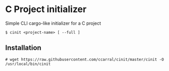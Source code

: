 # C Project initializer 

Simple CLI cargo-like initializer for a C project

```shell
$ cinit <project-name> [ --full ]
```

## Installation

```shell
# wget https://raw.githubusercontent.com/ccarral/cinit/master/cinit -O /usr/local/bin/cinit
```

